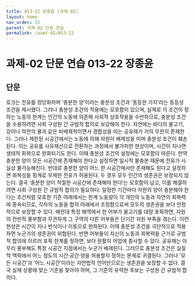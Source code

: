 ```yaml
---
title: 013-22 장종윤 (과제-02)
layout: home
nav_order: 22
parent: 과제-02 단문 연습
permalink: /asmt-02/013-22
---
```


# 과제-02 단문 연습 013-22 장종윤 

## 단문

로크는 전유를 정당화하며 ‘충분한 양’이라는 충분성 조건과 ‘동등한 가치’라는 동등성 조건을 제시했다. 그러나 충분성 조건의 적용에는 모호함이 있으며, 실제로 이 조건이 정하는 노동의 한계는 인간의 노동에 의존해 사회적 상호작용을 수반하므로, 충분성 조건을 수용하려면 사회 구성원 간 규범적 합의로 보강해야 한다. 자연에는 바다의 물고기, 강이나 하천의 물과 같은 비배제적이면서 경합성을 띠는 공유재가 거의 무한히 존재한다. 그러나 제한된 시공간에서는 노동에 의해 자원이 배제성을 띠며 충분성 조건이 훼손된다. 이는 공유를 사유재산으로 전환하는 과정에서 불가피한 현상이며, 시간이 지나면 생태적 회복으로 완화되기도 한다. 이때 충분성 조건의 설정에는 모호함이 따른다. 만약 충분한 양이 모든 시공간에 존재해야 한다고 설정하면 일시적 불충분 때문에 전유가 사실상 불가능해진다. 반대로 충분한 양이 어느 한 시공간에서만 존재해도 된다고 설정하면 회복성을 핑계로 무제한 전유가 허용된다. 두 경우 모두 인간의 생존권은 보장되지 않는다. 결국 ‘충분한 양이 적절한 시공간에 존재해야 한다’는 모호함이 남고, 이를 해결하려면 사회 구성원 간 규범적 합의가 필요하다. 일정한 기간마다 자원의 양이 충분해야 한다는 조건처럼 모호한 기준 아래에서는 한계 노동량이 각 개인의 노동과 자연의 회복력에 종속되므로, 각자의 노동을 합의 아래에서 조정함으로써 모두의 생존권을 보다 안정적으로 보장할 수 있다. 예컨대 특정 해역에서 한 어부가 물고기를 대량 포획하면, 자원의 전반적 풍부함과 무관하게 그 구역의 다른 어부들은 단기간 자원 부족을 겪는다. 이런 현상은 시간이 지나 번식이나 이동으로 완화된다. 이때 충분성 조건을 극단적으로 적용하면 누군가의 생존권이 위협된다. 반면 어부들이 자신의 노동과 회복력을 근거로 규범적 합의에 이르러 포획 한계를 정하면, 보다 원활히 어업에 종사할 수 있다. 공유재는 아무리 풍부해도 특정 시공간 지점에서는 누군가 배제된다. 그러므로 충분성 조건은 실질적 맥락에서 어느 정도의 시간·공간·양을 허용할지 정하는 문제로 귀결된다. 그러나 ‘모든 시공간’과 ‘어느 시공간’이라는 자연법적 언어만으로는 생존권을 보장할 수 없다. 결국 실제 상황에 맞는 기준을 찾아야 하며, 그 기준의 유력한 후보는 구성원 간 규범적 합의다.